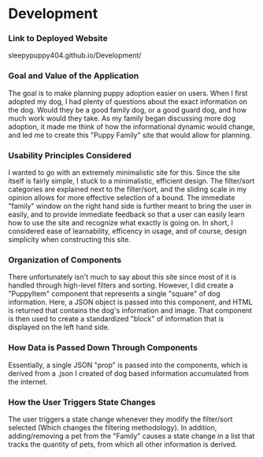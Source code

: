 # Development

### Link to Deployed Website
sleepypuppy404.github.io/Development/

### Goal and Value of the Application
The goal is to make planning puppy adoption easier on users. When I first adopted my dog, I had plenty of questions about the exact information on the dog. Would they be a good
family dog, or a good guard dog, and how much work would they take. As my family began discussing more dog adoption, it made me think of how the informational dynamic would change,
and led me to create this "Puppy Family" site that would allow for planning.

### Usability Principles Considered
I wanted to go with an extremely minimalistic site for this. Since the site itself is fairly simple, I stuck to a minimalistic, efficient design. The filter/sort categories are
explained next to the filter/sort, and the sliding scale in my opinion allows for more effective selection of a bound. The immediate "family" window on the right hand side is further meant to 
bring the user in easily, and to provide immediate feedback so that a user can easily learn how to use the site and recognize what exactly is going on. In short, I considered ease of learnability,
efficency in usage, and of course, design simplicity when constructing this site.

### Organization of Components

There unfortunately isn't much to say about this site since most of it is handled through high-level filters and sorting. However, I did create a "PuppyItem" component that represents a single "square"
of dog information. Here, a JSON object is passed into this component, and HTML is returned that contains the dog's information and image. That component is then used to create a standardized
"block" of information that is displayed on the left hand side.

### How Data is Passed Down Through Components

Essentially, a single JSON "prop" is passed into the components, which is derived from a .json I created of dog based information accumulated from the internet.

### How the User Triggers State Changes

The user triggers a state change whenever they modify the filter/sort selected (Which changes the filtering methodology).
In addition, adding/removing a pet from the "Family" causes a state change in a list that tracks the quantity of pets, from which all other information is derived.


